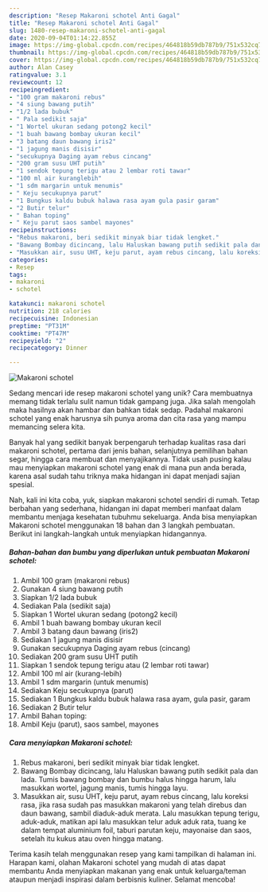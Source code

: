 ```yaml
---
description: "Resep Makaroni schotel Anti Gagal"
title: "Resep Makaroni schotel Anti Gagal"
slug: 1480-resep-makaroni-schotel-anti-gagal
date: 2020-09-04T01:14:22.855Z
image: https://img-global.cpcdn.com/recipes/464818b59db787b9/751x532cq70/makaroni-schotel-foto-resep-utama.jpg
thumbnail: https://img-global.cpcdn.com/recipes/464818b59db787b9/751x532cq70/makaroni-schotel-foto-resep-utama.jpg
cover: https://img-global.cpcdn.com/recipes/464818b59db787b9/751x532cq70/makaroni-schotel-foto-resep-utama.jpg
author: Alan Casey
ratingvalue: 3.1
reviewcount: 12
recipeingredient:
- "100 gram makaroni rebus"
- "4 siung bawang putih"
- "1/2 lada bubuk"
- " Pala sedikit saja"
- "1 Wortel ukuran sedang potong2 kecil"
- "1 buah bawang bombay ukuran kecil"
- "3 batang daun bawang iris2"
- "1 jagung manis disisir"
- "secukupnya Daging ayam rebus cincang"
- "200 gram susu UHT putih"
- "1 sendok tepung terigu atau 2 lembar roti tawar"
- "100 ml air kuranglebih"
- "1 sdm margarin untuk menumis"
- " Keju secukupnya parut"
- "1 Bungkus kaldu bubuk halawa rasa ayam gula pasir garam"
- "2 Butir telur"
- " Bahan toping"
- " Keju parut saos sambel mayones"
recipeinstructions:
- "Rebus makaroni, beri sedikit minyak biar tidak lengket."
- "Bawang Bombay dicincang, lalu Haluskan bawang putih sedikit pala dan lada. Tumis bawang bombay dan bumbu halus hingga harum, lalu masukkan wortel, jagung manis, tumis hingga layu."
- "Masukkan air, susu UHT, keju parut, ayam rebus cincang, lalu koreksi rasa, jika rasa sudah pas masukkan makaroni yang telah direbus dan daun bawang, sambil diaduk-aduk merata. Lalu masukkan tepung terigu, aduk-aduk, matikan api lalu masukkan telur aduk aduk rata, tuang ke dalam tempat aluminium foil, taburi parutan keju, mayonaise dan saos, setelah itu kukus atau oven hingga matang."
categories:
- Resep
tags:
- makaroni
- schotel

katakunci: makaroni schotel 
nutrition: 218 calories
recipecuisine: Indonesian
preptime: "PT31M"
cooktime: "PT47M"
recipeyield: "2"
recipecategory: Dinner

---
```



![Makaroni schotel](https://img-global.cpcdn.com/recipes/464818b59db787b9/751x532cq70/makaroni-schotel-foto-resep-utama.jpg)

Sedang mencari ide resep makaroni schotel yang unik? Cara membuatnya memang tidak terlalu sulit namun tidak gampang juga. Jika salah mengolah maka hasilnya akan hambar dan bahkan tidak sedap. Padahal makaroni schotel yang enak harusnya sih punya aroma dan cita rasa yang mampu memancing selera kita.

Banyak hal yang sedikit banyak berpengaruh terhadap kualitas rasa dari makaroni schotel, pertama dari jenis bahan, selanjutnya pemilihan bahan segar, hingga cara membuat dan menyajikannya. Tidak usah pusing kalau mau menyiapkan makaroni schotel yang enak di mana pun anda berada, karena asal sudah tahu triknya maka hidangan ini dapat menjadi sajian spesial.




Nah, kali ini kita coba, yuk, siapkan makaroni schotel sendiri di rumah. Tetap berbahan yang sederhana, hidangan ini dapat memberi manfaat dalam membantu menjaga kesehatan tubuhmu sekeluarga. Anda bisa menyiapkan Makaroni schotel menggunakan 18 bahan dan 3 langkah pembuatan. Berikut ini langkah-langkah untuk menyiapkan hidangannya.

<!--inarticleads1-->

##### Bahan-bahan dan bumbu yang diperlukan untuk pembuatan Makaroni schotel:

1. Ambil 100 gram (makaroni rebus)
1. Gunakan 4 siung bawang putih
1. Siapkan 1/2 lada bubuk
1. Sediakan  Pala (sedikit saja)
1. Siapkan 1 Wortel ukuran sedang (potong2 kecil)
1. Ambil 1 buah bawang bombay ukuran kecil
1. Ambil 3 batang daun bawang (iris2)
1. Sediakan 1 jagung manis disisir
1. Gunakan secukupnya Daging ayam rebus (cincang)
1. Sediakan 200 gram susu UHT putih
1. Siapkan 1 sendok tepung terigu atau (2 lembar roti tawar)
1. Ambil 100 ml air (kurang-lebih)
1. Ambil 1 sdm margarin (untuk menumis)
1. Sediakan  Keju secukupnya (parut)
1. Sediakan 1 Bungkus kaldu bubuk halawa rasa ayam, gula pasir, garam
1. Sediakan 2 Butir telur
1. Ambil  Bahan toping:
1. Ambil  Keju (parut), saos sambel, mayones




<!--inarticleads2-->

##### Cara menyiapkan Makaroni schotel:

1. Rebus makaroni, beri sedikit minyak biar tidak lengket.
1. Bawang Bombay dicincang, lalu Haluskan bawang putih sedikit pala dan lada. Tumis bawang bombay dan bumbu halus hingga harum, lalu masukkan wortel, jagung manis, tumis hingga layu.
1. Masukkan air, susu UHT, keju parut, ayam rebus cincang, lalu koreksi rasa, jika rasa sudah pas masukkan makaroni yang telah direbus dan daun bawang, sambil diaduk-aduk merata. Lalu masukkan tepung terigu, aduk-aduk, matikan api lalu masukkan telur aduk aduk rata, tuang ke dalam tempat aluminium foil, taburi parutan keju, mayonaise dan saos, setelah itu kukus atau oven hingga matang.




Terima kasih telah menggunakan resep yang kami tampilkan di halaman ini. Harapan kami, olahan Makaroni schotel yang mudah di atas dapat membantu Anda menyiapkan makanan yang enak untuk keluarga/teman ataupun menjadi inspirasi dalam berbisnis kuliner. Selamat mencoba!
